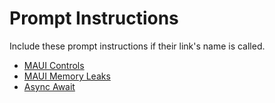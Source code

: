 # Prompt Instructions

Include these prompt instructions if their link's name is called.

- [MAUI Controls](dotnet/maui/maui-controls.prompt.md)
- [MAUI Memory Leaks](dotnet/maui/maui-memory-leaks.prompt.md)
- [Async Await](async.prompt.md)